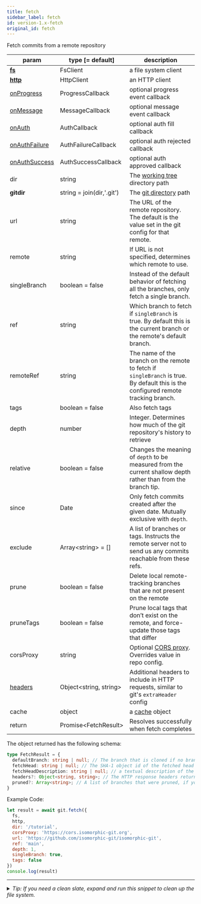 ```yaml
---
title: fetch
sidebar_label: fetch
id: version-1.x-fetch
original_id: fetch
---
```


Fetch commits from a remote repository

| param                            | type [= default]          | description                                                                                                                        |
| -------------------------------- | ------------------------- | ---------------------------------------------------------------------------------------------------------------------------------- |
| [**fs**](./fs)                   | FsClient                  | a file system client                                                                                                               |
| [**http**](./http)               | HttpClient                | an HTTP client                                                                                                                     |
| [onProgress](./onProgress)       | ProgressCallback          | optional progress event callback                                                                                                   |
| [onMessage](./onMessage)         | MessageCallback           | optional message event callback                                                                                                    |
| [onAuth](./onAuth)               | AuthCallback              | optional auth fill callback                                                                                                        |
| [onAuthFailure](./onAuthFailure) | AuthFailureCallback       | optional auth rejected callback                                                                                                    |
| [onAuthSuccess](./onAuthSuccess) | AuthSuccessCallback       | optional auth approved callback                                                                                                    |
| dir                              | string                    | The [working tree](dir-vs-gitdir.md) directory path                                                                                |
| **gitdir**                       | string = join(dir,'.git') | The [git directory](dir-vs-gitdir.md) path                                                                                         |
| url                              | string                    | The URL of the remote repository. The default is the value set in the git config for that remote.                                  |
| remote                           | string                    | If URL is not specified, determines which remote to use.                                                                           |
| singleBranch                     | boolean = false           | Instead of the default behavior of fetching all the branches, only fetch a single branch.                                          |
| ref                              | string                    | Which branch to fetch if `singleBranch` is true. By default this is the current branch or the remote's default branch.             |
| remoteRef                        | string                    | The name of the branch on the remote to fetch if `singleBranch` is true. By default this is the configured remote tracking branch. |
| tags                             | boolean = false           | Also fetch tags                                                                                                                    |
| depth                            | number                    | Integer. Determines how much of the git repository's history to retrieve                                                           |
| relative                         | boolean = false           | Changes the meaning of `depth` to be measured from the current shallow depth rather than from the branch tip.                      |
| since                            | Date                      | Only fetch commits created after the given date. Mutually exclusive with `depth`.                                                  |
| exclude                          | Array\<string\> = []      | A list of branches or tags. Instructs the remote server not to send us any commits reachable from these refs.                      |
| prune                            | boolean = false           | Delete local remote-tracking branches that are not present on the remote                                                           |
| pruneTags                        | boolean = false           | Prune local tags that don’t exist on the remote, and force-update those tags that differ                                           |
| corsProxy                        | string                    | Optional [CORS proxy](https://www.npmjs.com/%40isomorphic-git/cors-proxy). Overrides value in repo config.                         |
| [headers](./headers)             | Object\<string, string\>  | Additional headers to include in HTTP requests, similar to git's `extraHeader` config                                              |
| cache                            | object                    | a [cache](cache.md) object                                                                                                         |
| return                           | Promise\<FetchResult\>    | Resolves successfully when fetch completes                                                                                         |

The object returned has the following schema:

```ts
type FetchResult = {
  defaultBranch: string | null; // The branch that is cloned if no branch is specified
  fetchHead: string | null; // The SHA-1 object id of the fetched head commit
  fetchHeadDescription: string | null; // a textual description of the branch that was fetched
  headers?: Object<string, string>; // The HTTP response headers returned by the git server
  pruned?: Array<string>; // A list of branches that were pruned, if you provided the `prune` parameter
}
```

Example Code:

```js live
let result = await git.fetch({
  fs,
  http,
  dir: '/tutorial',
  corsProxy: 'https://cors.isomorphic-git.org',
  url: 'https://github.com/isomorphic-git/isomorphic-git',
  ref: 'main',
  depth: 1,
  singleBranch: true,
  tags: false
})
console.log(result)
```


---

<details>
<summary><i>Tip: If you need a clean slate, expand and run this snippet to clean up the file system.</i></summary>

```js live
window.fs = new LightningFS('fs', { wipe: true })
window.pfs = window.fs.promises
console.log('done')
```
</details>

<script>
(function rewriteEditLink() {
  const el = document.querySelector('a.edit-page-link.button');
  if (el) {
    el.href = 'https://github.com/isomorphic-git/isomorphic-git/edit/main/src/api/fetch.js';
  }
})();
</script>